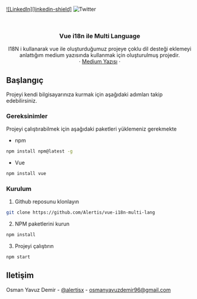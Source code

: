 [![LinkedIn][linkedin-shield]][linkedin-url]
![Twitter][twitter-shield]


<!-- PROJECT LOGO -->
<br />
<p align="center">
  <a href="https://github.com/Alertis/vue-i18n-multi-lang">
    <h3></h3>
  </a>

  <h3 align="center">Vue i18n ile Multi Language</h3>

  <p align="center">
     I18N i kullanarak vue ile oluşturduğumuz projeye çoklu dil desteği eklemeyi anlattığım medium yazısında kullanmak için oluşturulmuş projedir.
    <br />
    ·
    <a href="https://medium.com/@osmanyavuzdemir96/i18n-ile-vue-projesine-%C3%A7oklu-dil-%C3%B6zelli%C4%9Fi-ekleme-ee5789b8203f">Medium Yazısı</a>
    ·
  </p>
</p>



<!-- GETTING STARTED -->
## Başlangıç

Projeyi kendi bilgisayarınıza kurmak için aşağıdaki adımları takip edebilirsiniz.

### Gereksinimler

Projeyi çalıştırabilmek için aşağıdaki paketleri yüklemeniz gerekmekte
* npm
```sh
npm install npm@latest -g
```
* Vue
```sh
npm install vue
```

### Kurulum

1. Github reposunu klonlayın
```sh
git clone https://github.com/Alertis/vue-i18n-multi-lang
```
2. NPM paketlerini kurun
```sh
npm install
```
3. Projeyi çalıştırın
```sh
npm start
```

<!-- CONTACT -->
## Iletişim

Osman Yavuz Demir - [@alertisx](https://twitter.com/Alertisx) - osmanyavuzdemir96@gmail.com

[linkedin-url]: https://www.linkedin.com/in/osmanyavuzdemir/
[twitter-shield]: https://img.shields.io/twitter/follow/Alertisx?label=Twitter&style=social